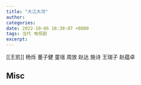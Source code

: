 ```yaml
---
title: "大江大河"
author: 
categories: 
date: 2022-10-06 16:30:07 +0800
tags: 当代 电视剧
excerpt: 
---
```




[[王凯]]
杨烁
董子健
童瑶
周放
赵达
施诗
王瑞子
赵蕴卓










## Misc






